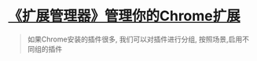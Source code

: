 # [《扩展管理器》管理你的Chrome扩展](https://www.v2fy.com/p/022kuo_zhan_guan_li_qi/)

> 如果Chrome安装的插件很多, 我们可以对插件进行分组, 按照场景,启用不同组的插件